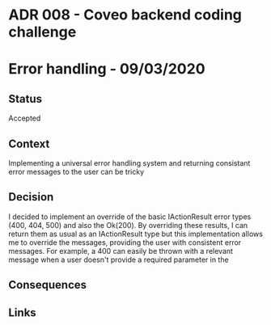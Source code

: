 # ADR 008 - Coveo backend coding challenge

# Error handling - 09/03/2020

## Status

Accepted

## Context

Implementing a universal error handling system and returning consistant error messages to the user can be tricky

## Decision

I decided to implement an override of the basic IActionResult error types (400, 404, 500) and also the Ok(200). By overriding these results, I can return them as usual as an IActionResult type but this implementation allows me to override the messages, providing the user with consistent error messages. For example, a 400 can easily be thrown with a relevant message when a user doesn't provide a required parameter in the

## Consequences

## Links